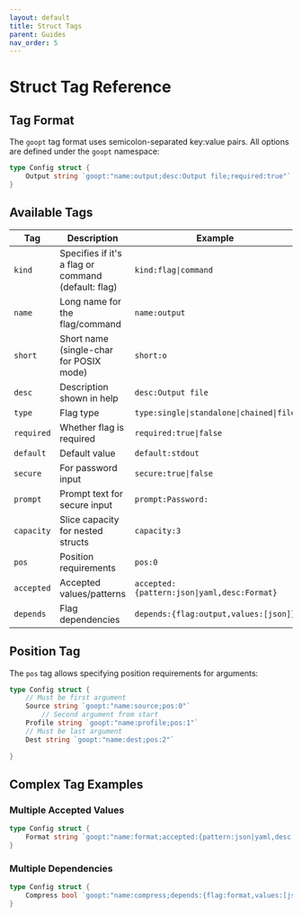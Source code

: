 ```yaml
---
layout: default
title: Struct Tags
parent: Guides
nav_order: 5
---
```


# Struct Tag Reference

## Tag Format

The `goopt` tag format uses semicolon-separated key:value pairs. All options are defined under the `goopt` namespace:

```go
type Config struct {
    Output string `goopt:"name:output;desc:Output file;required:true"`
}
```

## Available Tags

| Tag | Description | Example |
|-----|-------------|---------|
| `kind` | Specifies if it's a flag or command (default: flag) | `kind:flag\|command` |
| `name` | Long name for the flag/command | `name:output` |
| `short` | Short name (single-char for POSIX mode) | `short:o` |
| `desc` | Description shown in help | `desc:Output file` |
| `type` | Flag type | `type:single\|standalone\|chained\|file` |
| `required` | Whether flag is required | `required:true\|false` |
| `default` | Default value | `default:stdout` |
| `secure` | For password input | `secure:true\|false` |
| `prompt` | Prompt text for secure input | `prompt:Password:` |
| `capacity` | Slice capacity for nested structs | `capacity:3` |
| `pos` | Position requirements | `pos:0` |
| `accepted` | Accepted values/patterns | `accepted:{pattern:json\|yaml,desc:Format}` |
| `depends` | Flag dependencies | `depends:{flag:output,values:[json]}` |

## Position Tag

The `pos` tag allows specifying position requirements for arguments:

```go
type Config struct {
    // Must be first argument
    Source string `goopt:"name:source;pos:0"`
        // Second argument from start
    Profile string `goopt:"name:profile;pos:1"`
    // Must be last argument
    Dest string `goopt:"name:dest;pos:2"`
    
}
```

## Complex Tag Examples

### Multiple Accepted Values
```go
type Config struct {
    Format string `goopt:"name:format;accepted:{pattern:json|yaml,desc:Format},{pattern:text|binary,desc:Type}"`
}
```

### Multiple Dependencies
```go
type Config struct {
    Compress bool `goopt:"name:compress;depends:{flag:format,values:[json]},{flag:output,values:[file]}"`
}
```
